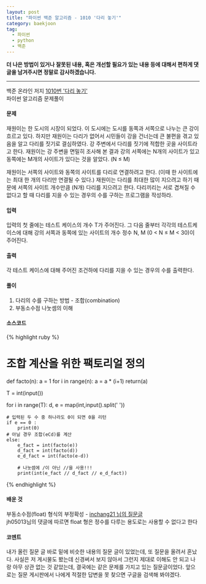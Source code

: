 ```yaml
---
layout: post
title: "파이썬 백준 알고리즘 - 1010 '다리 놓기'"
category: baekjoon
tag:
  - 파이썬
  - python
  - 백준
---
```


 **더 나은 방법이 있거나 잘못된 내용, 혹은 개선할 필요가 있는 내용 등에 대해서 편하게 댓글을 남겨주시면 정말로 감사하겠습니다.**

___



백준 온라인 저지 [1010번 '다리 놓기'](https://www.acmicpc.net/problem/1010)  
파이썬 알고리즘 문제풀이


#### **문제**
재원이는 한 도시의 시장이 되었다. 이 도시에는 도시를 동쪽과 서쪽으로 나누는 큰 강이 흐르고 있다. 하지만 재원이는 다리가 없어서 시민들이 강을 건너는데 큰 불편을 겪고 있음을 알고 다리를 짓기로 결심하였다. 강 주변에서 다리를 짓기에 적합한 곳을 사이트라고 한다. 재원이는 강 주변을 면밀히 조사해 본 결과 강의 서쪽에는 N개의 사이트가 있고 동쪽에는 M개의 사이트가 있다는 것을 알았다. (N ≤ M)

재원이는 서쪽의 사이트와 동쪽의 사이트를 다리로 연결하려고 한다. (이때 한 사이트에는 최대 한 개의 다리만 연결될 수 있다.) 재원이는 다리를 최대한 많이 지으려고 하기 때문에 서쪽의 사이트 개수만큼 (N개) 다리를 지으려고 한다. 다리끼리는 서로 겹쳐질 수 없다고 할 때 다리를 지을 수 있는 경우의 수를 구하는 프로그램을 작성하라.

#### **입력**
입력의 첫 줄에는 테스트 케이스의 개수 T가 주어진다. 그 다음 줄부터 각각의 테스트케이스에 대해 강의 서쪽과 동쪽에 있는 사이트의 개수 정수 N, M (0 < N ≤ M < 30)이 주어진다.

#### **출력**
각 테스트 케이스에 대해 주어진 조건하에 다리를 지을 수 있는 경우의 수를 출력한다.


#### **풀이**
1) 다리의 수를 구하는 방법 - 조합(combination)  
2) 부동소수점 나눗셈의 이해



#### **소스코드**
{% highlight ruby %}

# 조합 계산을 위한 팩토리얼 정의
def facto(n):
    a = 1
    for i in range(n):
        a = a * (i+1)
    return(a)

T = int(input())

for i in range(T):
    d, e  = map(int,input().split(' '))

    # 입력된 두 수 중 하나라도 0이 되면 0을 리턴
    if e == 0 :
        print(0)
    # 아닐 경우 조합(eCd)를 계산
    else:
        e_fact = int(facto(e))
        d_fact = int(facto(d))
        e_d_fact = int(facto(e-d))

        # 나눗셈에 /이 아닌 //을 사용!!!
        print(int(e_fact // d_fact // e_d_fact))

{% endhighlight %}


#### **배운 것**
부동소수점(float) 형식의 부정확성 -
[inchang21 님의 질문글](https://www.acmicpc.net/board/view/24755)  
jh05013님의 댓글에 따르면 float 형은 정수를 다루는 용도로는 사용할 수 없다고 한다

#### **코멘트**
내가 올린 질문 글 바로 밑에 비슷한 내용의 질문 글이 있었는데, 또 질문을 올려서 혼났다. 사실은 저 게시물도 봤는데 신경써서 보지 않아서 그런지 제대로 이해도 안 되고 나랑 아무 상관 없는 것 같았는데, 결국에는 같은 문제를 가지고 있는 질문글이었다. 앞으로는 질문 게시판에서 나에게 적절한 답변을 못 찾으면 구글을 검색해 봐야겠다.
